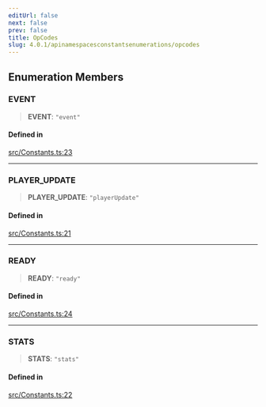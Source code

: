 ```yaml
---
editUrl: false
next: false
prev: false
title: OpCodes
slug: 4.0.1/apinamespacesconstantsenumerations/opcodes
---
```


## Enumeration Members

### EVENT

> **EVENT**: `"event"`

#### Defined in

[src/Constants.ts:23](https://github.com/shipgirlproject/shoukaku/blob/396aa531096eda327ade0f473f9807576e9ae9df/src/Constants.ts#L23)

***

### PLAYER\_UPDATE

> **PLAYER\_UPDATE**: `"playerUpdate"`

#### Defined in

[src/Constants.ts:21](https://github.com/shipgirlproject/shoukaku/blob/396aa531096eda327ade0f473f9807576e9ae9df/src/Constants.ts#L21)

***

### READY

> **READY**: `"ready"`

#### Defined in

[src/Constants.ts:24](https://github.com/shipgirlproject/shoukaku/blob/396aa531096eda327ade0f473f9807576e9ae9df/src/Constants.ts#L24)

***

### STATS

> **STATS**: `"stats"`

#### Defined in

[src/Constants.ts:22](https://github.com/shipgirlproject/shoukaku/blob/396aa531096eda327ade0f473f9807576e9ae9df/src/Constants.ts#L22)
